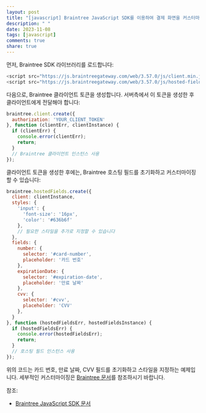 ```yaml
---
layout: post
title: "[javascript] Braintree JavaScript SDK를 이용하여 결제 화면을 커스터마이징하는 방법은 무엇인가요?"
description: " "
date: 2023-11-08
tags: [javascript]
comments: true
share: true
---
```


먼저, Braintree SDK 라이브러리를 로드합니다:
```javascript
<script src="https://js.braintreegateway.com/web/3.57.0/js/client.min.js"></script>
<script src="https://js.braintreegateway.com/web/3.57.0/js/hosted-fields.min.js"></script>
```
다음으로, Braintree 클라이언트 토큰을 생성합니다. 서버측에서 이 토큰을 생성한 후 클라이언트에게 전달해야 합니다:
```javascript
braintree.client.create({
  authorization: 'YOUR_CLIENT_TOKEN'
}, function (clientErr, clientInstance) {
  if (clientErr) {
    console.error(clientErr);
    return;
  }
  // Braintree 클라이언트 인스턴스 사용
});
```
클라이언트 토큰을 생성한 후에는, Braintree 호스팅 필드를 초기화하고 커스터마이징할 수 있습니다:
```javascript
braintree.hostedFields.create({
  client: clientInstance,
  styles: {
    'input': {
      'font-size': '16px',
      'color': '#636b6f'
    },
    // 필요한 스타일을 추가로 지정할 수 있습니다
  },
  fields: {
    number: {
      selector: '#card-number',
      placeholder: '카드 번호'
    },
    expirationDate: {
      selector: '#expiration-date',
      placeholder: '만료 날짜'
    },
    cvv: {
      selector: '#cvv',
      placeholder: 'CVV'
    },
  }
}, function (hostedFieldsErr, hostedFieldsInstance) {
  if (hostedFieldsErr) {
    console.error(hostedFieldsErr);
    return;
  }
  // 호스팅 필드 인스턴스 사용
});
```
위의 코드는 카드 번호, 만료 날짜, CVV 필드를 초기화하고 스타일을 지정하는 예제입니다. 세부적인 커스터마이징은 [Braintree 문서](https://developers.braintreepayments.com/start/hello-client/javascript/v3)를 참조하시기 바랍니다.

참조:
- [Braintree JavaScript SDK 문서](https://developers.braintreepayments.com/start/hello-client/javascript/v3)